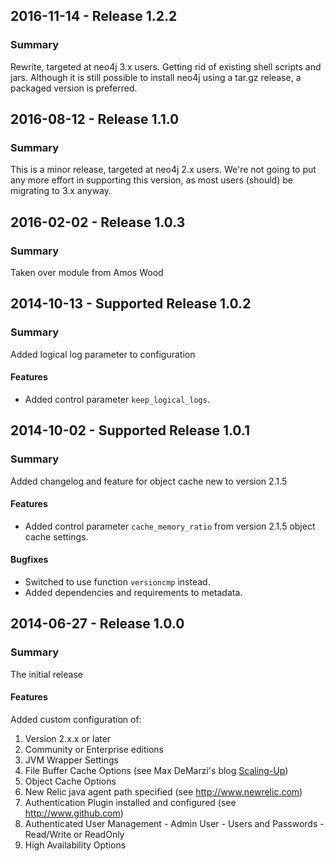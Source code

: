 ## 2016-11-14 - Release 1.2.2
### Summary
Rewrite, targeted at neo4j 3.x users. Getting rid of existing shell scripts and jars. Although it is still possible to install neo4j using a tar.gz release, a packaged version is preferred.

## 2016-08-12 - Release 1.1.0
### Summary
This is a minor release, targeted at neo4j 2.x users. We're not going to put any more effort in supporting this version, as most users (should) be migrating to 3.x anyway.

## 2016-02-02 - Release 1.0.3
### Summary
Taken over module from Amos Wood

## 2014-10-13 - Supported Release 1.0.2
### Summary
Added logical log parameter to configuration

#### Features
- Added control parameter `keep_logical_logs`.

## 2014-10-02 - Supported Release 1.0.1
### Summary
Added changelog and feature for object cache new to version 2.1.5

#### Features
- Added control parameter `cache_memory_ratio` from version 2.1.5 object cache settings.

#### Bugfixes
- Switched to use function `versioncmp` instead.
- Added dependencies and requirements to metadata.

## 2014-06-27 - Release 1.0.0
### Summary
The initial release

#### Features
Added custom configuration of:
  1. Version 2.x.x or later
  1. Community or Enterprise editions
  1. JVM Wrapper Settings
  1. File Buffer Cache Options (see Max DeMarzi's blog [Scaling-Up](http://maxdemarzi.com/2013/11/25/scaling-up/))
  1. Object Cache Options
  1. New Relic java agent path specified (see http://www.newrelic.com)
  1. Authentication Plugin installed and configured (see http://www.github.com)
  1. Authenticated User Management
    - Admin User
    - Users and Passwords
    - Read/Write or ReadOnly
  1. High Availability Options
